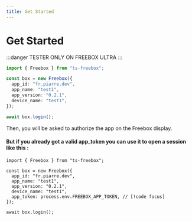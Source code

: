 ```yaml
---
title: Get Started
---
```


# Get Started

:::danger
TESTER ONLY ON FREEBOX ULTRA
:::

```ts
import { Freebox } from "ts-freebox";

const box = new Freebox({
  app_id: "fr.piarre.dev",
  app_name: "test1",
  app_version: "0.2.1",
  device_name: "test1",
});

await box.login();
```

Then, you will be asked to authorize the app on the Freebox display.

#### But if you already got a valid app_token you can use it to open a session like this :

```ts{8}
import { Freebox } from "ts-freebox";

const box = new Freebox({
  app_id: "fr.piarre.dev",
  app_name: "test1",
  app_version: "0.2.1",
  device_name: "test1",
  app_token: process.env.FREEBOX_APP_TOKEN, // [!code focus]
});

await box.login();
```
